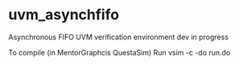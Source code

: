 # uvm_asynchfifo
Asynchronous FIFO UVM verification environment dev in progress

To compile (in MentorGraphcis QuestaSim)
	Run vsim -c -do run.do

